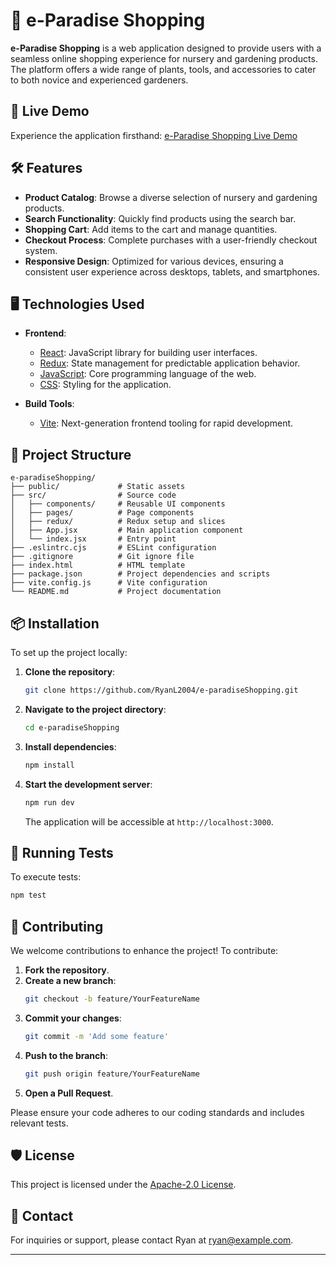 # 🌿 e-Paradise Shopping

**e-Paradise Shopping** is a web application designed to provide users with a seamless online shopping experience for nursery and gardening products. The platform offers a wide range of plants, tools, and accessories to cater to both novice and experienced gardeners.

## 🚀 Live Demo

Experience the application firsthand: [e-Paradise Shopping Live Demo](https://ryanl2004.github.io/e-paradiseShopping/)

## 🛠️ Features

- **Product Catalog**: Browse a diverse selection of nursery and gardening products.
- **Search Functionality**: Quickly find products using the search bar.
- **Shopping Cart**: Add items to the cart and manage quantities.
- **Checkout Process**: Complete purchases with a user-friendly checkout system.
- **Responsive Design**: Optimized for various devices, ensuring a consistent user experience across desktops, tablets, and smartphones.

## 🖥️ Technologies Used

- **Frontend**:
  - [React](https://reactjs.org/): JavaScript library for building user interfaces.
  - [Redux](https://redux.js.org/): State management for predictable application behavior.
  - [JavaScript](https://developer.mozilla.org/en-US/docs/Web/JavaScript): Core programming language of the web.
  - [CSS](https://developer.mozilla.org/en-US/docs/Web/CSS): Styling for the application.

- **Build Tools**:
  - [Vite](https://vitejs.dev/): Next-generation frontend tooling for rapid development.

## 📂 Project Structure

```
e-paradiseShopping/
├── public/             # Static assets
├── src/                # Source code
│   ├── components/     # Reusable UI components
│   ├── pages/          # Page components
│   ├── redux/          # Redux setup and slices
│   ├── App.jsx         # Main application component
│   └── index.jsx       # Entry point
├── .eslintrc.cjs       # ESLint configuration
├── .gitignore          # Git ignore file
├── index.html          # HTML template
├── package.json        # Project dependencies and scripts
├── vite.config.js      # Vite configuration
└── README.md           # Project documentation
```

## 📦 Installation

To set up the project locally:

1. **Clone the repository**:
   ```bash
   git clone https://github.com/RyanL2004/e-paradiseShopping.git
   ```
2. **Navigate to the project directory**:
   ```bash
   cd e-paradiseShopping
   ```
3. **Install dependencies**:
   ```bash
   npm install
   ```
4. **Start the development server**:
   ```bash
   npm run dev
   ```
   The application will be accessible at `http://localhost:3000`.

## 🧪 Running Tests

To execute tests:

```bash
npm test
```

## 🤝 Contributing

We welcome contributions to enhance the project! To contribute:

1. **Fork the repository**.
2. **Create a new branch**:
   ```bash
   git checkout -b feature/YourFeatureName
   ```
3. **Commit your changes**:
   ```bash
   git commit -m 'Add some feature'
   ```
4. **Push to the branch**:
   ```bash
   git push origin feature/YourFeatureName
   ```
5. **Open a Pull Request**.

Please ensure your code adheres to our coding standards and includes relevant tests.

## 🛡️ License

This project is licensed under the [Apache-2.0 License](LICENSE).

## 📧 Contact

For inquiries or support, please contact Ryan at [ryan@example.com](mailto:ryan@example.com).

---
